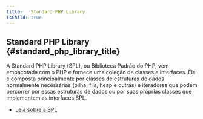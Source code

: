 ```yaml
---
title:   Standard PHP Library
isChild: true
---
```


## Standard PHP Library {#standard_php_library_title}

A Standard PHP Library (SPL), ou Biblioteca Padrão do PHP, vem empacotada com o PHP e fornece uma coleção de classes
e interfaces. Ela é composta principalmente por classes de estruturas de dados normalmente necessárias (pilha, fila,
heap e outras) e iteradores que podem percorrer por essas estruturas de dados ou por suas próprias classes que
implementem as interfaces SPL.

* [Leia sobre a SPL][spl]

[spl]: http://php.net/manual/en/book.spl.php 

